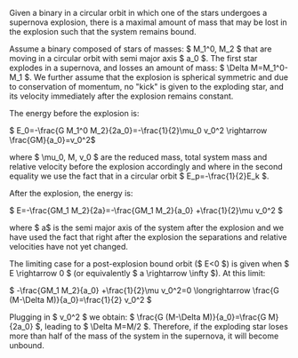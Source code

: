 Given a binary in a circular orbit in which one of the stars undergoes a supernova explosion, there is a maximal amount of mass that may be lost in the explosion such that the system remains bound.

Assume a binary composed of stars of masses: $ M_1^0, M_2 $ that are moving in a circular orbit with semi major axis $ a_0 $. The first star explodes in a supernova, and losses an amount of mass: $ \Delta M=M_1^0-M_1 $. We further assume that the explosion is spherical symmetric and due to conservation of momentum, no "kick" is given to the exploding star, and its velocity immediately after the explosion remains constant.

The energy before the explosion is:

$ E_0=-\frac{G M_1^0 M_2}{2a_0}=-\frac{1}{2}\mu_0 v_0^2 \rightarrow \frac{GM}{a_0}=v_0^2$

where $ \mu_0, M, v_0 $ are the reduced mass, total system mass and relative velocity before the explosion accordingly and where in the second equality we use the fact that in a circular orbit $ E_p=-\frac{1}{2}E_k $. 

After the explosion, the energy is:

$ E=-\frac{GM_1 M_2}{2a}=-\frac{GM_1 M_2}{a_0} +\frac{1}{2}\mu v_0^2 $

where $ a$ is the semi major axis of the system after the explosion and we have used the fact that right after the explosion the separations and relative velocities have not yet changed.

The limiting case for a post-explosion bound orbit ($ E<0 $) is given when $ E \rightarrow 0 $ (or equivalently $ a \rightarrow \infty $). At this limit:

$ -\frac{GM_1 M_2}{a_0} +\frac{1}{2}\mu v_0^2=0 \longrightarrow \frac{G (M-\Delta M)}{a_0}=\frac{1}{2} v_0^2 $

Plugging in $ v_0^2 $ we obtain: $ \frac{G (M-\Delta M)}{a_0}=\frac{G M}{2a_0} $, leading to $ \Delta M=M/2 $. Therefore, if the exploding star loses more than half of the mass of the system in the supernova, it will become unbound.